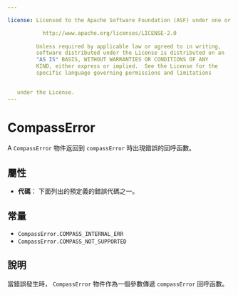 ```yaml
---

license: Licensed to the Apache Software Foundation (ASF) under one or more contributor license agreements. See the NOTICE file distributed with this work for additional information regarding copyright ownership. The ASF licenses this file to you under the Apache License, Version 2.0 (the "License"); you may not use this file except in compliance with the License. You may obtain a copy of the License at

           http://www.apache.org/licenses/LICENSE-2.0
    
         Unless required by applicable law or agreed to in writing,
         software distributed under the License is distributed on an
         "AS IS" BASIS, WITHOUT WARRANTIES OR CONDITIONS OF ANY
         KIND, either express or implied.  See the License for the
         specific language governing permissions and limitations
    

   under the License.
---
```


# CompassError

A `CompassError` 物件返回到 `compassError` 時出現錯誤的回呼函數。

## 屬性

*   **代碼**： 下面列出的預定義的錯誤代碼之一。

## 常量

*   `CompassError.COMPASS_INTERNAL_ERR`
*   `CompassError.COMPASS_NOT_SUPPORTED`

## 說明

當錯誤發生時， `CompassError` 物件作為一個參數傳遞 `compassError` 回呼函數。